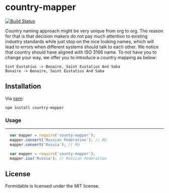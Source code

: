 # country-mapper
[![Build Status](https://travis-ci.org/Laboratory/country-mapper.svg?branch=master)](https://travis-ci.org/Laboratory/country-mapper)

Country naming approach might be very unique from org to org. The reason for that is that decision makers do not pay much attention to existing industry standards while just stop on the nice looking names, which will lead to errors when different systems should talk to each other. We notice that country should have aligned with ISO 3166 name. To not have you to change your way, we offer you to introduce a country mapping as below:

	Sint Eustatius -> Bonaire, Saint Eustatius And Saba
	Bonaire -> Bonaire, Saint Eustatius And Saba

## Installation

Via [npm](https://www.npmjs.com/package/country-mapper):

    npm install country-mapper

### Usage
-----

```javascript
  var mapper = require('county-mapper');
  mapper.convert('Russian Federation'); // RU
  mapper.convert('Russia'); // RU
```

```javascript
  var mapper = require('county-mapper');
  mapper.iso('Russia'); // Russian Federation
```


## License

Formidable is licensed under the MIT license.
